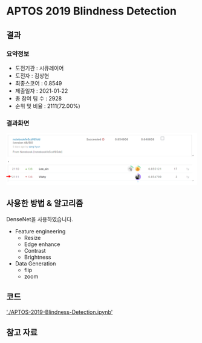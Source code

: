 # APTOS 2019 Blindness Detection 

## 결과

### 요약정보

- 도전기관 : 시큐레이어
- 도전자 : 김상현
- 최종스코어 : 0.8549
- 제출일자 : 2021-01-22
- 총 참여 팀 수 : 2928
- 순위 및 비율 : 2111(72.00%)

### 결과화면

![leaderboard](./img/leaderboard.png)

## 사용한 방법 & 알고리즘

DenseNet을 사용하였습니다.

- Feature engineering
  - Resize
  - Edge enhance
  - Contrast
  - Brightness
- Data Generation
  - flip
  - zoom

## 코드

['./APTOS-2019-Blindness-Detection.ipynb'](./BlindnessDetection.ipynb)

## 참고 자료

